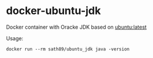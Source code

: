 docker-ubuntu-jdk
==================
Docker container with Oracke JDK based on [ubuntu:latest](https://registry.hub.docker.com/_/ubuntu/)

Usage:

    docker run --rm sath89/ubuntu_jdk java -version
